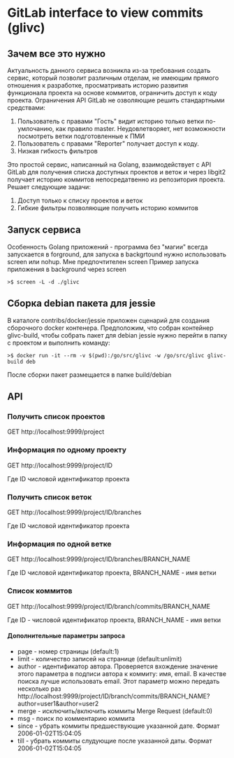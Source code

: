# GitLab interface to view commits (glivc)

## Зачем все это нужно

Актуальность данного сервиса возникла из-за требования создать сервис, который позволит различным отделам, не имеющим прямого отношения к разработке, просматривать историю развития функционала проекта на основе коммитов, ограничить доступ к коду проекта. 
Ограничения API GitLab не озволяющие решить стандартными средствами:

1. Пользователь с правами "Гость" видит историю только ветки по-умлочанию, как правило master. Неудовлетворяет, нет возможности посмотреть ветки подготовленные к ПМИ
2. Пользователь с правами "Reporter" получает доступ к коду.
3. Низкая гибкость фильтров

Это простой сервис, написанный на Golang, взаимодействует с API GitLab для получения списка доступных проектов и веток и через libgit2 получает историю коммитов непосредатвенно из репозитория проекта. Решает следующие задачи:

1. Доступ только к списку проектов и веток
2. Гибкие фильтры позволяющие получить историю коммитов

## Запуск сервиса

Особенность Golang приложений - программа без "магии" всегда запускается в forground, для запуска в backgrtound нужно использовать screen или nohup. Мне предпочтителен screen
Пример запуска приложения в background через screen

```
>$ screen -L -d ./glivc
```

## Сборка debian пакета для jessie

В каталоге contribs/docker/jessie приложен сценарий для создания сборочного docker контенера. Предположим, что собран контейнер glivc-build, чтобы собрать пакет для debian jessie нужно перейти в папку с проектом и выполнить команду:

```
>$ docker run -it --rm -v $(pwd):/go/src/glivc -w /go/src/glivc glivc-build deb
```

После сборки пакет размещается в папке build/debian

## API

### Получить список проектов

GET http://localhost:9999/project

### Информация по одному проекту

GET http://localhost:9999/project/ID

Где ID числовой идентификатор проекта

### Получить список веток

GET http://localhost:9999/project/ID/branches

Где ID числовой идентификатор проекта

### Информация по одной ветке

GET http://localhost:9999/project/ID/branches/BRANCH_NAME

Где ID числовой идентификатор проекта, BRANCH_NAME - имя ветки

### Список коммитов

GET http://localhost:9999/project/ID/branch/commits/BRANCH_NAME

Где ID - числовой идентификатор проекта, BRANCH_NAME - имя ветки

#### Дополнительные параметры запроса

- page - номер страницы (default:1)
- limit - количество записей на странице (default:unlimit)
- author - идентификатор автора. Проверяется вхождение значение этого параметра в подписи автора к коммиту: имя, email. В качестве поиска лучше использовать email. Этот параметр можно передать несколько раз http://localhost:9999/project/ID/branch/commits/BRANCH_NAME?author=user1&author=user2
- merge - исключить/включить коммиты Merge Request (default:0)
- msg - поиск по комментарию коммита
- since - убрать коммиты предшествующие указанной дате. Формат 2006-01-02T15:04:05
- till - убрать коммиты слудующие после указанной даты. Формат 2006-01-02T15:04:05
